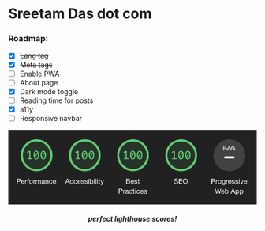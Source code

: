 # Sreetam Das dot com

### Roadmap:

-   [x] <strike>Lang tag</strike>
-   [x] <strike>Meta tags</strike>
-   [ ] Enable PWA
-   [ ] About page
-   [x] Dark mode toggle
-   [ ] Reading time for posts
-   [x] a11y
-   [ ] Responsive navbar

<img src="public/lighthouse_scores.png" align="center" alt="Lighthouse scores' screenshot: 100, 100, 100, 100" />

<h5 align="center">
	perfect lighthouse scores!
</h5>
